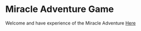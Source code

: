 # Miracle Adventure Game

Welcome and have experience of the Miracle Adventure [Here](https://miraclej3.itch.io/miracle-adventures)
